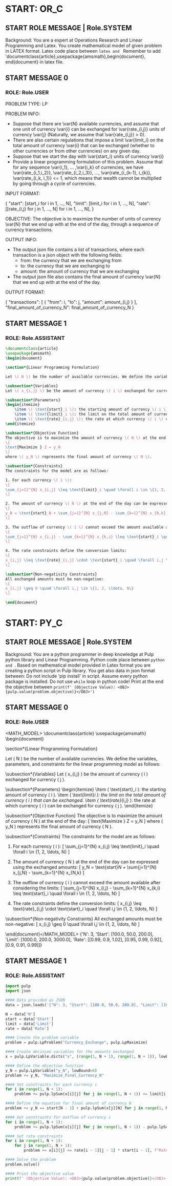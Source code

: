 # START: OR_C 
## START ROLE MESSAGE | Role.SYSTEM 
Background: You are a expert at Operations Research and Linear Programming and Latex. You create mathematical model of given problem in LATEX format. Latex code place between ```latex and ``` Remember to add 'documentclass{article},usepackage{amsmath},begin{document}, end{document} in latex file. 
## START MESSAGE 0 
### ROLE: Role.USER
<DESCRIPTION>
PROBLEM TYPE: LP

PROBLEM INFO: 

- Suppose that there are \var{N} available currencies, and assume that one unit of currency \var{i} can be exchanged for \var{rate_{i,j}} units of currency \var{j} (Naturally, we assume that \var{rate_{i,j}} > 0).
- There are also certain regulations that impose a limit \var{limit_i} on the total amount of currency \var{i} that can be exchanged (whether to other currencies or from other currencies) on any given day.
- Suppose that we start the day with \var{start_i} units of currency \var{i}
- Provide a linear programming formulation of this problem. Assume that for any sequence \var{i_1}, … ,\var{i_k} of currencies, we have \var{rate_{i_1,i_2}}, \var{rate_{i_2,i_3}}, ..., \var{rate_{i_{k-1}, i_{k}}, \var{rate_{i_k, i_1}} <= 1, which means that wealth cannot be multiplied by going through a cycle of currencies.

INPUT FORMAT: 

{
    "start": [start_i for i in 1, ..., N],
    "limit": [limit_i for i in 1, ..., N],
    "rate": [[rate_{i,j} for j in 1, ..., N] for i in 1, ..., N],
}

OBJECTIVE: The objective is to maximize the number of units of currency \var{N} that we end up with at the end of the day, through a sequence of currency transactions.

OUTPUT INFO: 

- The output json file contains a list of transactions, where each transaction is a json object with the following fields:
    - from: the currency that we are exchanging from
    - to: the currency that we are exchanging to
    - amount: the amount of currency that we are exchanging
- The output json file also contains the final amount of currency \var{N} that we end up with at the end of the day.

OUTPUT FORMAT: 

{
    "transactions": [
        {
            "from": i,
            "to": j,
            "amount": amount_{i,j}
        }
    ],
    "final_amount_of_currency_N": final_amount_of_currency_N
}
</DESCRIPTION>


## START MESSAGE 1 
### ROLE: Role.ASSISTANT
```latex
\documentclass{article}
\usepackage{amsmath}
\begin{document}

\section*{Linear Programming Formulation}

Let \( N \) be the number of available currencies. We define the variables, parameters, and constraints for the linear programming model as follows:

\subsection*{Variables}
Let \( x_{i,j} \) be the amount of currency \( i \) exchanged for currency \( j \).

\subsection*{Parameters}
\begin{itemize}
    \item \( \text{start}_i \): the starting amount of currency \( i \).
    \item \( \text{limit}_i \): the limit on the total amount of currency \( i \) that can be exchanged.
    \item \( \text{rate}_{i,j} \): the rate at which currency \( i \) can be exchanged for currency \( j \).
\end{itemize}

\subsection*{Objective Function}
The objective is to maximize the amount of currency \( N \) at the end of the day:
\[
\text{Maximize } Z = y_N
\]
where \( y_N \) represents the final amount of currency \( N \).

\subsection*{Constraints}
The constraints for the model are as follows:

1. For each currency \( i \):
\[
\sum_{j=1}^{N} x_{i,j} \leq \text{limit}_i \quad \forall i \in \{1, 2, \ldots, N\}
\]

2. The amount of currency \( N \) at the end of the day can be expressed using the exchanged amounts:
\[
y_N = \text{start}_N + \sum_{j=1}^{N} x_{j,N} - \sum_{k=1}^{N} x_{N,k}
\]

3. The outflow of currency \( i \) cannot exceed the amount available after considering the limits:
\[
\sum_{j=1}^{N} x_{i,j} - \sum_{k=1}^{N} x_{k,i} \leq \text{start}_i \quad \forall i \in \{1, 2, \ldots, N\}
\]

4. The rate constraints define the conversion limits:
\[
x_{i,j} \leq \text{rate}_{i,j} \cdot \text{start}_i \quad \forall i,j \in \{1, 2, \ldots, N\}
\]

\subsection*{Non-negativity Constraints}
All exchanged amounts must be non-negative:
\[
x_{i,j} \geq 0 \quad \forall i,j \in \{1, 2, \ldots, N\}
\]

\end{document}
```

# START: PY_C 
## START ROLE MESSAGE | Role.SYSTEM 
Background: You are a python programmer in deep knowledge at Pulp python library and Linear Programming. Python code place between ```python and ```. Based on mathematical model provided in Latex format you are creating a python script in Pulp library. You get also data in json format between: <DATA></DATA> Do not include 'pip install' in script. Assume every python package is installed. Do not use `while` loop in python code! Print at the end the objective between <OBJ></OBJ> `print(f' (Objective Value): <OBJ>{pulp.value(problem.objective)}</OBJ>')` 
## START MESSAGE 0 
### ROLE: Role.USER
<MATH_MODEL>
\documentclass{article}
\usepackage{amsmath}
\begin{document}

\section*{Linear Programming Formulation}

Let \( N \) be the number of available currencies. We define the variables, parameters, and constraints for the linear programming model as follows:

\subsection*{Variables}
Let \( x_{i,j} \) be the amount of currency \( i \) exchanged for currency \( j \).

\subsection*{Parameters}
\begin{itemize}
    \item \( \text{start}_i \): the starting amount of currency \( i \).
    \item \( \text{limit}_i \): the limit on the total amount of currency \( i \) that can be exchanged.
    \item \( \text{rate}_{i,j} \): the rate at which currency \( i \) can be exchanged for currency \( j \).
\end{itemize}

\subsection*{Objective Function}
The objective is to maximize the amount of currency \( N \) at the end of the day:
\[
\text{Maximize } Z = y_N
\]
where \( y_N \) represents the final amount of currency \( N \).

\subsection*{Constraints}
The constraints for the model are as follows:

1. For each currency \( i \):
\[
\sum_{j=1}^{N} x_{i,j} \leq \text{limit}_i \quad \forall i \in \{1, 2, \ldots, N\}
\]

2. The amount of currency \( N \) at the end of the day can be expressed using the exchanged amounts:
\[
y_N = \text{start}_N + \sum_{j=1}^{N} x_{j,N} - \sum_{k=1}^{N} x_{N,k}
\]

3. The outflow of currency \( i \) cannot exceed the amount available after considering the limits:
\[
\sum_{j=1}^{N} x_{i,j} - \sum_{k=1}^{N} x_{k,i} \leq \text{start}_i \quad \forall i \in \{1, 2, \ldots, N\}
\]

4. The rate constraints define the conversion limits:
\[
x_{i,j} \leq \text{rate}_{i,j} \cdot \text{start}_i \quad \forall i,j \in \{1, 2, \ldots, N\}
\]

\subsection*{Non-negativity Constraints}
All exchanged amounts must be non-negative:
\[
x_{i,j} \geq 0 \quad \forall i,j \in \{1, 2, \ldots, N\}
\]

\end{document}</MATH_MODEL>
<DATA>
{'N': 3, 'Start': [100.0, 50.0, 200.0], 'Limit': [1000.0, 200.0, 3000.0], 'Rate': [[0.99, 0.9, 1.02], [0.95, 0.99, 0.92], [0.9, 0.91, 0.99]]}</DATA>


## START MESSAGE 1 
### ROLE: Role.ASSISTANT
```python
import pulp
import json

#### Data provided as JSON
data = json.loads('{"N": 3, "Start": [100.0, 50.0, 200.0], "Limit": [1000.0, 200.0, 3000.0], "Rate": [[0.99, 0.9, 1.02], [0.95, 0.99, 0.92], [0.9, 0.91, 0.99]]}')

N = data['N']
start = data['Start']
limit = data['Limit']
rate = data['Rate']

#### Create the problem variable
problem = pulp.LpProblem("Currency_Exchange", pulp.LpMaximize)

#### Create decision variables for the amounts exchanged
x = pulp.LpVariable.dicts("x", (range(1, N + 1), range(1, N + 1)), lowBound=0)

#### Define the objective function
y_N = pulp.LpVariable("y_N", lowBound=0)
problem += y_N, "Maximize_Final_Currency_N"

#### Set constraints for each currency i
for i in range(1, N + 1):
    problem += pulp.lpSum(x[i][j] for j in range(1, N + 1)) <= limit[i - 1], f"Limit_{i}"

#### Define the equation for final amount of currency N
problem += y_N == start[N - 1] + pulp.lpSum(x[j][N] for j in range(1, N + 1)) - pulp.lpSum(x[N][k] for k in range(1, N + 1)), "Final_Amount_Currency_N"

#### Set constraints for outflow of currency i
for i in range(1, N + 1):
    problem += pulp.lpSum(x[i][j] for j in range(1, N + 1)) - pulp.lpSum(x[k][i] for k in range(1, N + 1)) <= start[i - 1], f"Outflow_Constraint_{i}"

#### Set rate constraints
for i in range(1, N + 1):
    for j in range(1, N + 1):
        problem += x[i][j] <= rate[i - 1][j - 1] * start[i - 1], f"Rate_Constraint_{i}_{j}"

#### Solve the problem
problem.solve()

#### Print the objective value
print(f' (Objective Value): <OBJ>{pulp.value(problem.objective)}</OBJ>')
```

